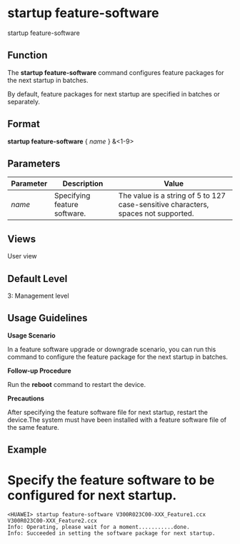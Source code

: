 startup feature-software
========================

startup feature-software

Function
--------



The **startup feature-software** command configures feature packages for the next startup in batches.



By default, feature packages for next startup are specified in batches or separately.


Format
------

**startup feature-software** { *name* } &<1-9>


Parameters
----------

| Parameter | Description | Value |
| --- | --- | --- |
| *name* | Specifying feature software. | The value is a string of 5 to 127 case-sensitive characters, spaces not supported. |



Views
-----

User view


Default Level
-------------

3: Management level


Usage Guidelines
----------------

**Usage Scenario**

In a feature software upgrade or downgrade scenario, you can run this command to configure the feature package for the next startup in batches.

**Follow-up Procedure**

Run the **reboot** command to restart the device.

**Precautions**

After specifying the feature software file for next startup, restart the device.The system must have been installed with a feature software file of the same feature.


Example
-------

# Specify the feature software to be configured for next startup.
```
<HUAWEI> startup feature-software V300R023C00-XXX_Feature1.ccx V300R023C00-XXX_Feature2.ccx
Info: Operating, please wait for a moment...........done.
Info: Succeeded in setting the software package for next startup.

```